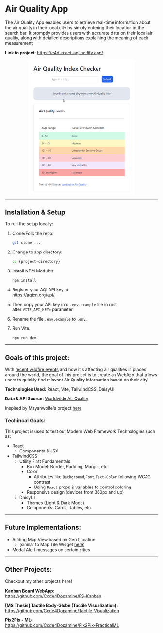 # Air Quality App

The Air Quality App enables users to retrieve real-time information about the air quality in their local city by simply entering their location in the search bar. It promptly provides users with accurate data on their local air quality, along with detailed descriptions explaining the meaning of each measurement.

**Link to project:** https://c4d-react-aqi.netlify.app/

<p align="center">
  <img src="./public/AirQualityApp-Demo.gif" alt="Air Quality App Demo" width="350"/>
</p>

---
## Installation & Setup

To run the setup locally:

1. Clone/Fork the repo:  
   ```sh 
   git clone ...
   ```
2. Change to app directory: 
   ```sh
   cd {project-directory}
   ```
4. Install NPM Modules: 
   ```sh
   npm install
   ```
5. Register your AQI API key at   
    https://aqicn.org/api/
6. Then copy your API key into `.env.example` file in root  
   after `VITE_API_KEY=` parameter.  

7. Rename the file `.env.example` to `.env`.  
   
8. Run Vite:  
   ```sh
   npm run dev
   ```

--- 

## Goals of this project:

With [recent wildfire events](https://en.wikipedia.org/wiki/2023_Canadian_wildfires) and how it's affecting air qualities in places around the world, the goal of this project is to create an WebApp that allows users to quickly find relavant Air Quality Information based on their city!

**Technologies Used:** React, Vite, TailwindCSS, DaisyUI  

**Data & API Source:** [Worldwide Air Quality](https://aqicn.org/)  

Inspired by Mayanwolfe's project [here](https://github.com/Mayanwolfe/AirQualityApp)

### Techincal Goals:  

This project is used to test out Modern Web Framework Technologies such as:  
- React
  - Components & JSX
- TailwindCSS
  - Utility First Fundamentals
    - Box Model: Border, Padding, Margin, etc.
    - Color
      - Attributes like `Background`,`Font`,`Text-Color` following WCAG contrast
      - Using `React` props & variables to control coloring
    - Responsive design (devices from 360px and up)
  - DaisyUI
    - Themes (Light & Dark Mode)
    - Components: Cards, Tables, etc.

---

## Future Implementations:

- Adding Map View based on Geo Location
  - (similar to Map Tile Widget [here](https://aqicn.org/faq/2015-09-18/map-web-service-real-time-air-quality-tile-api/))
- Modal Alert messages on certain cities

---  
  
## Other Projects:
Checkout my other projects here!

**Kanban Board WebApp:**  
https://github.com/Code4Dopamine/FS-Kanban

**[MS Thesis] Tactile Body-Globe (Tactile Visualization):**
https://github.com/Code4Dopamine/Tactile-Visualization

**Pix2Pix - ML:**  
https://github.com/Code4Dopamine/Pix2Pix-PracticalML


